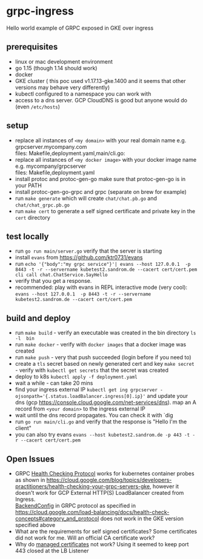 # grpc-ingress
Hello world example of GRPC exposed in GKE over ingress

## prerequisites
+ linux or mac development environment 
+ go 1.15 (though 1.14 should work)
+ docker
+ GKE cluster ( this poc used v1.17.13-gke.1400 and it seems that other versions may behave very differently) 
+ kubectl configured to a namespace you can work with
+ access to a dns server. GCP CloudDNS is good but anyone would do (even `/etc/hosts`)

## setup
+ replace all instances of `<my domain>` with your real domain name e.g. grpcserver.mycompany.com  
files: Makefile,deployment.yaml,main/cli.go:
+ replace all instances of `<my docker image>` with your docker image name e.g. mycompany/grpcserver  
files: Makefile,deployment.yaml
+ install protoc and protoc-gen-go make sure that protoc-gen-go is in your PATH
+ install protoc-gen-go-grpc and grpc (separate on brew for example)
+ run `make generate` which will create `chat/chat.pb.go` and `chat/chat_grpc.pb.go`
+ run `make cert` to generate a self signed certificate and private key in the `cert` directory  
   
## test locally
+ run `go run main/server.go` verify that the server is starting
+ install `evans` from https://github.com/ktr0731/evans
+ run `echo '{"body":"my grpc service"}'| evans --host 127.0.0.1  -p 8443 -t -r --servername kubetest2.sandrom.de --cacert cert/cert.pem cli call chat.ChatService.SayHello`
+ verify that you get a response.
+ recommended: play with evans in REPL interactive mode (very cool): `evans --host 127.0.0.1  -p 8443 -t -r --servername kubetest2.sandrom.de --cacert cert/cert.pem`  
   
## build and deploy
+ run `make build` - verify an executable was created in the bin directory `ls -l  bin`
+ run `make docker` - verify with `docker images` that a docker image was created 
+ run `make push` - very that push succeeded (login before if you need to)
+ create a `tls` secret based on newly generated cert and key `make secret` - verify with `kubectl get secrets` that the secret was created
+ deploy to k8s `kubectl apply -f deployment.yaml`
+ wait a while - can take 20 mins
+ find your ingress external IP `kubectl get ing grpcserver -ojsonpath='{.status.loadBalancer.ingress[0].ip}'` 
and update your dns (gcp https://console.cloud.google.com/net-services/dns). map an A record from `<your domain>` to the 
ingress external IP
+ wait until the dns record propagates. You can check it with `dig
+ run `go run main/cli.go` and verify that the response is "Hello I'm the client" 
+ you can also try evans `evans --host kubetest2.sandrom.de -p 443 -t -r --cacert cert/cert.pem`

## Open Issues
+ GRPC [Health Checking Protocol](https://github.com/grpc/grpc/blob/master/doc/health-checking.md) works for kubernetes container probes as shown in https://cloud.google.com/blog/topics/developers-practitioners/health-checking-your-grpc-servers-gke, 
however it doesn't work for GCP External HTTP(S) LoadBalancer created from Ingress.  
[BackendConfig](https://cloud.google.com/kubernetes-engine/docs/concepts/ingress#health_checks) in GRPC protocol as specified in https://cloud.google.com/load-balancing/docs/health-check-concepts#category_and_protocol does not work in the GKE version specified above
+ What are the requirements for self signed certificates? Some certificates did not work for me. Will an official CA certificate work?
+ Why do [managed certificates](https://cloud.google.com/kubernetes-engine/docs/how-to/managed-certs) not work? Using it seemed to keep port 443 closed at the LB Listener 
